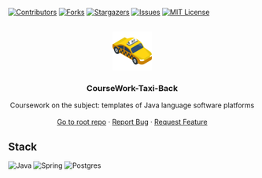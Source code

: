 <div id="top"></div>

[![Contributors][contributors-shield]][contributors-url]
[![Forks][forks-shield]][forks-url]
[![Stargazers][stars-shield]][stars-url]
[![Issues][issues-shield]][issues-url]
[![MIT License][license-shield]][license-url]

<br />
<div align="center">
  <a href="https://github.com/baikinkirill/CourseWork-Taxi-Back">
    <img src="img/logo.png" alt="Logo" width="80" height="80">
  </a>

<h3 align="center">CourseWork-Taxi-Back</h3>

  <p align="center">
    Coursework on the subject: templates of Java language software platforms
    <br />
    <br />
    <a href="https://github.com/baikinkirill/CourseWork-Taxi-Root">Go to root repo</a>
    ·
    <a href="https://github.com/baikinkirill/CourseWork-Taxi-Back/issues">Report Bug</a>
    ·
    <a href="https://github.com/baikinkirill/CourseWork-Taxi-Back/issues">Request Feature</a>
  </p>
</div>

## Stack

![Java](https://img.shields.io/badge/java-%23ED8B00.svg?style=for-the-badge&logo=java&logoColor=white)
![Spring](https://img.shields.io/badge/spring-%236DB33F.svg?style=for-the-badge&logo=spring&logoColor=white)
![Postgres](https://img.shields.io/badge/postgres-%23316192.svg?style=for-the-badge&logo=postgresql&logoColor=white)




[contributors-shield]: https://img.shields.io/github/contributors/baikinkirill/CourseWork-Taxi-Back.svg

[contributors-url]: https://github.com/baikinkirill/CourseWork-Taxi-Back/graphs/contributors

[forks-shield]: https://img.shields.io/github/forks/baikinkirill/CourseWork-Taxi-Back.svg

[forks-url]: https://github.com/baikinkirill/CourseWork-Taxi-Back/network/members

[stars-shield]: https://img.shields.io/github/stars/baikinkirill/CourseWork-Taxi-Back.svg

[stars-url]: https://github.com/baikinkirill/CourseWork-Taxi-Back/stargazers

[issues-shield]: https://img.shields.io/github/issues/baikinkirill/CourseWork-Taxi-Back.svg

[issues-url]: https://github.com/baikinkirill/CourseWork-Taxi-Back/issues

[license-shield]: https://img.shields.io/github/license/baikinkirill/CourseWork-Taxi-Back.svg

[license-url]: https://github.com/baikinkirill/CourseWork-Taxi-Back/blob/master/LICENSE.txt

[linkedin-shield]: https://img.shields.io/badge/-LinkedIn-black.svg?logo=linkedin&colorB=555

[linkedin-url]: https://linkedin.com/in/baikinkirill

[product-screenshot]: images/screenshot.png
